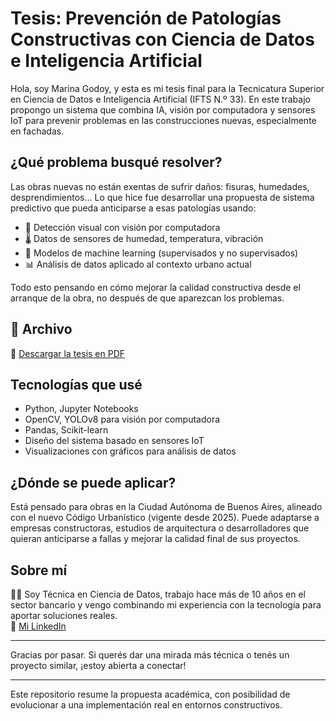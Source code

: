 # Tesis: Prevención de Patologías Constructivas con Ciencia de Datos e Inteligencia Artificial

Hola, soy Marina Godoy, y esta es mi tesis final para la Tecnicatura Superior en Ciencia de Datos e Inteligencia Artificial (IFTS N.º 33). En este trabajo propongo un sistema que combina IA, visión por computadora y sensores IoT para prevenir problemas en las construcciones nuevas, especialmente en fachadas.

##  ¿Qué problema busqué resolver?

Las obras nuevas no están exentas de sufrir daños: fisuras, humedades, desprendimientos… Lo que hice fue desarrollar una propuesta de sistema predictivo que pueda anticiparse a esas patologías usando:

- 📸 Detección visual con visión por computadora
- 🌡️ Datos de sensores de humedad, temperatura, vibración
- 🧠 Modelos de machine learning (supervisados y no supervisados)
- 📊 Análisis de datos aplicado al contexto urbano actual

Todo esto pensando en cómo mejorar la calidad constructiva desde el arranque de la obra, no después de que aparezcan los problemas.

## 📄 Archivo

🧾 [Descargar la tesis en PDF](./tesis-marina-godoy.pdf)

## Tecnologías que usé

- Python, Jupyter Notebooks
- OpenCV, YOLOv8 para visión por computadora
- Pandas, Scikit-learn
- Diseño del sistema basado en sensores IoT
- Visualizaciones con gráficos para análisis de datos

##  ¿Dónde se puede aplicar?

Está pensado para obras en la Ciudad Autónoma de Buenos Aires, alineado con el nuevo Código Urbanístico (vigente desde 2025). Puede adaptarse a empresas constructoras, estudios de arquitectura o desarrolladores que quieran anticiparse a fallas y mejorar la calidad final de sus proyectos.

##  Sobre mí

💁‍♀️ Soy Técnica en Ciencia de Datos, trabajo hace más de 10 años en el sector bancario y vengo combinando mi experiencia con la tecnología para aportar soluciones reales.  
🔗 [Mi LinkedIn](https://www.linkedin.com/in/marinadenisagodoy/)

---

Gracias por pasar. Si querés dar una mirada más técnica o tenés un proyecto similar, ¡estoy abierta a conectar!

---

Este repositorio resume la propuesta académica, con posibilidad de evolucionar a una implementación real en entornos constructivos.

